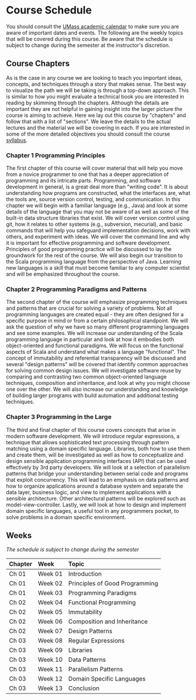 # Course Schedule

You should consult the [UMass academic calendar][umasscal] to make
sure you are aware of important dates and events. The following are
the weekly topics that will be covered during this course. Be aware
that the schedule is subject to change during the semester at the
instructor's discretion.

[umasscal]: https://www.umass.edu/gradschool/current-students/academic-calendar/academic-year-2014-2015

## Course Chapters

As is the case in any course we are looking to teach you important
ideas, concepts, and techniques through a story that makes sense. The
best way to visualize the path we will be taking is through a top-down
approach. This is similar to how you might evaluate a technical book
you are interested in reading by skimming through the
chapters. Although the details are important they are not helpful in
gaining insight into the larger picture the course is aiming to
achieve. Here we lay out this course by "chapters" and follow that
with a list of "sections". We leave the details to the actual lectures
and the material we will be covering in each. If you are interested in
some of the more detailed objectives you should consult the course
[syllabus](syllabus.md).

### Chapter 1 Programming Principles

The first chapter of this course will cover material that will help
you move from a novice programmer to one that has a deeper
appreciation of programming and its intricate parts. Programming, and
software development in general, is a great deal more than "writing
code". It is about understanding how programs are constructed, what
the interfaces are, what the tools are, source version control,
testing, and communication. In this chapter we will begin with a
familiar language (e.g., Java) and look at some details of the
language that you may not be aware of as well as some of the built-in
data structure libraries that exist. We will cover version control
using git, how it relates to other systems (e.g., subversion,
mecurial), and basic commands that will help you safeguard
implementation decisions, work with others, and experiment with
ideas. We will cover the command line and why it is important for
effective programming and software development. Principles of good
programming practice will be discussed to lay the groundwork for the
rest of the course. We will also begin our transition to the Scala
programming language from the perspective of Java. Learning new
languages is a skill that must become familiar to any computer
scientist and will be emphasized throughout the course.

### Chapter 2 Programming Paradigms and Patterns

The second chapter of the course will emphasize programming techniques
and patterns that are crucial for solving a variety of problems. Not
all programming languages are created equal - they are often designed
for a specific purpose in mind or from a certain philosophical
standpoint. We will ask the question of why we have so many different
programming languages and see some examples. We will increase our
understanding of the Scala programming language in particular and look
at how it embodies both object-oriented and functional paradigms. We
will focus on the functional aspects of Scala and understand what
makes a language "functional". The concept of immutability and
referential transparency will be discussed and several "design
patterns" will be covered that identify common approaches for solving
common design issues. We will investigate software reuse by comparing
and contrasting two common object-oriented language techniques,
composition and inheritance, and look at why you might choose one over
the other. We will also increase our understanding and knowledge of
building larger programs with build automation and additional testing
techniques.

### Chapter 3 Programming in the Large

The third and final chapter of this course covers concepts that arise
in modern software development. We will introduce regular expressions,
a technique that allows sophisticated text processing through pattern
matching using a domain specific language. Libraries, both how to use
them and create them, will be investigated as well as how to
conceptualize and design sensible application programming interfaces
(API) that can be used effectively by 3rd party developers. We will
look at a selection of parallelism patterns that bridge your
understanding between serial code and programs that exploit
concurrency. This will lead to an emphasis on data patterns and how to
organize applications around a database system and separate the data
layer, business logic, and view to implement applications with a
sensible architecture. Other architectural patterns will be explored
such as model-view-controller. Lastly, we will look at how to design
and implement domain specific languages, a useful tool in any
programmers pocket, to solve problems in a domain specific
environment.

## Weeks

*The schedule is subject to change during the semester*

| Chapter | Week                      | Topic
| :------ | :------------------------ | :---------------------------------------
| Ch 01   | Week 01                   | Introduction
| Ch 01   | Week 02                   | Principles of Good Programming
| Ch 01   | Week 03                   | Programming Paradigms
| Ch 02   | Week 04                   | Functional Programming
| Ch 02   | Week 05                   | Immutability
| Ch 02   | Week 06                   | Composition and Inheritance
| Ch 02   | Week 07                   | Design Patterns
| Ch 03   | Week 08                   | Regular Expressions
| Ch 03   | Week 09                   | Libraries
| Ch 03   | Week 10                   | Data Patterns
| Ch 03   | Week 11                   | Parallelism Patterns
| Ch 03   | Week 12                   | Domain Specific Languages
| Ch 03   | Week 13                   | Conclusion


